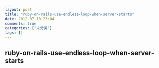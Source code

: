 ```yaml
---
layout: post
title: "ruby-on-rails-use-endless-loop-when-server-starts"
date: 2012-07-10 23:04
comments: true
categories: ["未分类"]
tags: []
---
```

## ruby-on-rails-use-endless-loop-when-server-starts
